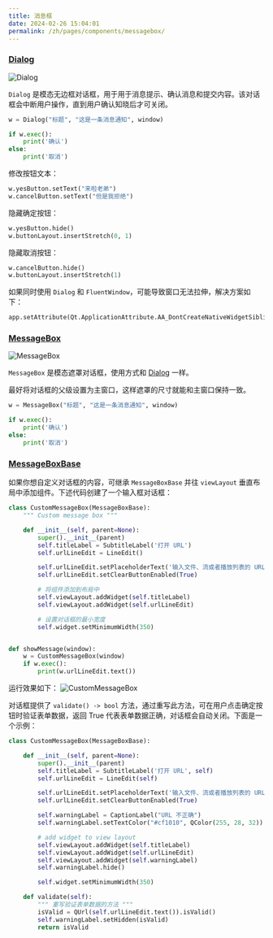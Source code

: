 ```yaml
---
title: 消息框
date: 2024-02-26 15:04:01
permalink: /zh/pages/components/messagebox/
---
```


### [Dialog](https://pyqt-fluent-widgets.readthedocs.io/zh-cn/latest/autoapi/qfluentwidgets/components/dialog_box/dialog/index.html#qfluentwidgets.components.dialog_box.dialog.Dialog)


![Dialog](/img/components/messagebox/Dialog.png)

`Dialog` 是模态无边框对话框，用于用于消息提示、确认消息和提交内容。该对话框会中断用户操作，直到用户确认知晓后才可关闭。

```python
w = Dialog("标题", "这是一条消息通知", window)

if w.exec():
    print('确认')
else:
    print('取消')
```

修改按钮文本：

```python
w.yesButton.setText("来啦老弟")
w.cancelButton.setText("但是我拒绝")
```

隐藏确定按钮：
```python
w.yesButton.hide()
w.buttonLayout.insertStretch(0, 1)
```

隐藏取消按钮：
```python
w.cancelButton.hide()
w.buttonLayout.insertStretch(1)
```

如果同时使用 `Dialog` 和 `FluentWindow`，可能导致窗口无法拉伸，解决方案如下：
```python
app.setAttribute(Qt.ApplicationAttribute.AA_DontCreateNativeWidgetSiblings)
```

### [MessageBox](https://pyqt-fluent-widgets.readthedocs.io/zh-cn/latest/autoapi/qfluentwidgets/components/dialog_box/dialog/index.html#qfluentwidgets.components.dialog_box.dialog.MessageBox)


![MessageBox](/img/components/messagebox/MessageBox.png)

`MessageBox` 是模态遮罩对话框，使用方式和 [Dialog](#dialog) 一样。

最好将对话框的父级设置为主窗口，这样遮罩的尺寸就能和主窗口保持一致。

```python
w = MessageBox("标题", "这是一条消息通知", window)

if w.exec():
    print('确认')
else:
    print('取消')
```

### [MessageBoxBase](https://pyqt-fluent-widgets.readthedocs.io/zh-cn/latest/autoapi/qfluentwidgets/components/dialog_box/message_box_base/index.html#qfluentwidgets.components.dialog_box.message_box_base.MessageBoxBase)

如果你想自定义对话框的内容，可继承 `MessageBoxBase` 并往 `viewLayout` 垂直布局中添加组件。下述代码创建了一个输入框对话框：
```python
class CustomMessageBox(MessageBoxBase):
    """ Custom message box """

    def __init__(self, parent=None):
        super().__init__(parent)
        self.titleLabel = SubtitleLabel('打开 URL')
        self.urlLineEdit = LineEdit()

        self.urlLineEdit.setPlaceholderText('输入文件、流或者播放列表的 URL')
        self.urlLineEdit.setClearButtonEnabled(True)

        # 将组件添加到布局中
        self.viewLayout.addWidget(self.titleLabel)
        self.viewLayout.addWidget(self.urlLineEdit)

        # 设置对话框的最小宽度
        self.widget.setMinimumWidth(350)


def showMessage(window):
    w = CustomMessageBox(window)
    if w.exec():
        print(w.urlLineEdit.text())
```

运行效果如下：
![CustomMessageBox](/img/components/messagebox/CustomMessageBox.png)

对话框提供了 `validate() -> bool` 方法，通过重写此方法，可在用户点击确定按钮时验证表单数据，返回 True 代表表单数据正确，对话框会自动关闭。下面是一个示例：

```python
class CustomMessageBox(MessageBoxBase):

    def __init__(self, parent=None):
        super().__init__(parent)
        self.titleLabel = SubtitleLabel('打开 URL', self)
        self.urlLineEdit = LineEdit(self)

        self.urlLineEdit.setPlaceholderText('输入文件、流或者播放列表的 URL')
        self.urlLineEdit.setClearButtonEnabled(True)

        self.warningLabel = CaptionLabel("URL 不正确")
        self.warningLabel.setTextColor("#cf1010", QColor(255, 28, 32))

        # add widget to view layout
        self.viewLayout.addWidget(self.titleLabel)
        self.viewLayout.addWidget(self.urlLineEdit)
        self.viewLayout.addWidget(self.warningLabel)
        self.warningLabel.hide()

        self.widget.setMinimumWidth(350)

    def validate(self):
        """ 重写验证表单数据的方法 """
        isValid = QUrl(self.urlLineEdit.text()).isValid()
        self.warningLabel.setHidden(isValid)
        return isValid

```
